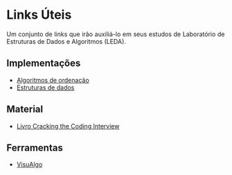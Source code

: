 # Links Úteis #

<p align="justify">Um conjunto de links que irão auxiliá-lo em seus estudos de Laboratório de Estruturas de Dados e 
Algoritmos (LEDA).</p>

## Implementações ##

  - [Algoritmos de ordenação](https://github.com/SpinnelSun/MySortingAlgorithms)
  - [Estruturas de dados](https://github.com/SpinnelSun/MyDataStructures)

## Material ## 

- [Livro Cracking the Coding Interview](https://www.pdfdrive.com/cracking-the-coding-interview-e52072841.html)

## Ferramentas ##

- [VisuAlgo](https://visualgo.net/pt)
